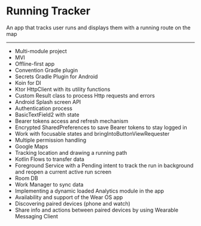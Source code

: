 # Running Tracker

An app that tracks user runs and displays them with a running route on the map

---

- Multi-module project
- MVI
- Offline-first app
- Convention Gradle plugin
- Secrets Gradle Plugin for Android
- Koin for DI
- Ktor HttpClient with its utility functions
- Custom Result class to process Http requests and errors
- Android Splash screen API
- Authentication process
- BasicTextField2 with state
- Bearer tokens access and refresh mechanism
- Encrypted SharedPreferences to save Bearer tokens to stay logged in
- Work with focusable states and bringIntoButtonViewRequester
- Multiple permission handling
- Google Maps
- Tracking location and drawing a running path 
- Kotlin Flows to transfer data
- Foreground Service with a Pending intent to track the run in background and reopen a current active run screen
- Room DB
- Work Manager to sync data
- Implementing a dynamic loaded Analytics module in the app
- Availability and support of the Wear OS app
- Discovering paired devices (phone and watch)
- Share info and actions between paired devices by using Wearable Messaging Client
